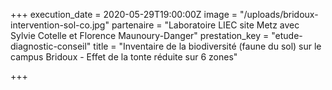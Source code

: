 +++
execution_date = 2020-05-29T19:00:00Z
image = "/uploads/bridoux-intervention-sol-co.jpg"
partenaire = "Laboratoire LIEC site Metz avec Sylvie Cotelle et Florence Maunoury-Danger"
prestation_key = "etude-diagnostic-conseil"
title = "Inventaire de la biodiversité (faune du sol) sur le campus Bridoux - Effet de la tonte réduite sur 6 zones"

+++
